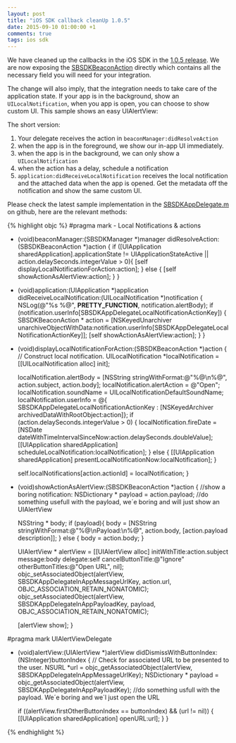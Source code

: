 ```yaml
---
layout: post
title: "iOS SDK callback cleanUp 1.0.5"
date: 2015-09-10 01:00:00 +1
comments: true
tags: ios sdk
---
```


We have cleaned up the callbacks in the iOS SDK in the [1.0.5 release](https://github.com/sensorberg-dev/ios-sdk/releases/tag/1.0.5). We are now exposing the [SBSDKBeaconAction](https://github.com/sensorberg-dev/ios-sdk/blob/master/SensorbergSDK/SBSDKBeaconAction.h) directly which contains all the necessary field you will need for your integration.
 
The change will also imply, that the integration needs to take care of the application state. If your app is in the background, show an ```UILocalNotification```, when you app is open, you can choose to show custom UI. This sample shows an easy UIAlertView: 

The short version:

1. Your delegate receives the action in ```beaconManager:didResolveAction```
  1. when the app is in the foreground, we show our in-app UI immediately.
  2. when the app is in the background, we can only show a ```UILocalNotification```
  3. when the action has a delay, schedule a notification
2. ```application:didReceiveLocalNotification``` receives the local notification and the attached data when the app is opened. Get the metadata off the notification and show the same custom UI.

Please check the latest sample implementation in the [SBSDKAppDelegate.m](https://github.com/sensorberg-dev/ios-sdk/blob/master/Example/Demo/SBSDKAppDelegate.m) on github, here are the relevant methods:    

{% highlight objc %}
#pragma mark - Local Notifications & actions

- (void)beaconManager:(SBSDKManager *)manager didResolveAction:(SBSDKBeaconAction *)action {
    if ([UIApplication sharedApplication].applicationState != UIApplicationStateActive || action.delaySeconds.integerValue > 0){
        [self displayLocalNotificationForAction:action];
    } else {
        [self showActionAsAlertView:action];
    }
}

- (void)application:(UIApplication *)application didReceiveLocalNotification:(UILocalNotification *)notification {
    NSLog(@"%s %@", __PRETTY_FUNCTION__, notification.alertBody);
    if (notification.userInfo[SBSDKAppDelegateLocalNotificationActionKey]) {
        SBSDKBeaconAction * action = [NSKeyedUnarchiver unarchiveObjectWithData:notification.userInfo[SBSDKAppDelegateLocalNotificationActionKey]];
        [self showActionAsAlertView:action];
    }
}

- (void)displayLocalNotificationForAction:(SBSDKBeaconAction *)action {
    // Construct local notification.
    UILocalNotification *localNotification = [[UILocalNotification alloc] init];

    localNotification.alertBody = [NSString stringWithFormat:@"%@\n%@", action.subject, action.body];
    localNotification.alertAction = @"Open";
    localNotification.soundName = UILocalNotificationDefaultSoundName;
    localNotification.userInfo = @{ SBSDKAppDelegateLocalNotificationActionKey   : [NSKeyedArchiver archivedDataWithRootObject:action]};
    if (action.delaySeconds.integerValue > 0) {
        localNotification.fireDate = [NSDate dateWithTimeIntervalSinceNow:action.delaySeconds.doubleValue];
        [[UIApplication sharedApplication] scheduleLocalNotification:localNotification];
    } else {
        [[UIApplication sharedApplication] presentLocalNotificationNow:localNotification];
    }

    self.localNotifications[action.actionId] = localNotification;
}

- (void)showActionAsAlertView:(SBSDKBeaconAction *)action {
    //show a boring notification:
    NSDictionary * payload = action.payload;
    //do something usefull with the payload, we´e boring and will just show an UIAlertView

    NSString * body;
    if (payload){
            body = [NSString stringWithFormat:@"%@\nPayload:\n%@", action.body, [action.payload description]];
        } else {
            body = action.body;
        }

    UIAlertView * alertView = [[UIAlertView alloc] initWithTitle:action.subject
                                                             message:body
                                                            delegate:self
                                                   cancelButtonTitle:@"Ignore"
                                                   otherButtonTitles:@"Open URL", nil];
    objc_setAssociatedObject(alertView, SBSDKAppDelegateInAppMessageUrlKey, action.url, OBJC_ASSOCIATION_RETAIN_NONATOMIC);
    objc_setAssociatedObject(alertView, SBSDKAppDelegateInAppPayloadKey, payload, OBJC_ASSOCIATION_RETAIN_NONATOMIC);

    [alertView show];
}

#pragma mark UIAlertViewDelegate

- (void)alertView:(UIAlertView *)alertView didDismissWithButtonIndex:(NSInteger)buttonIndex {
    // Check for associated URL to be presented to the user.
    NSURL *url = objc_getAssociatedObject(alertView, SBSDKAppDelegateInAppMessageUrlKey);
    NSDictionary * payload = objc_getAssociatedObject(alertView, SBSDKAppDelegateInAppPayloadKey);
    //do something usfull with the payload. We´e boring and we´l just open the URL

    if ((alertView.firstOtherButtonIndex == buttonIndex) && (url != nil)) {
        [[UIApplication sharedApplication] openURL:url];
    }
}

{% endhighlight  %}



